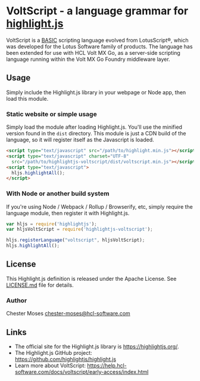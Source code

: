 # VoltScript - a language grammar for [highlight.js](https://highlightjs.org/)

VoltScript is a [BASIC](https://en.wikipedia.org/wiki/BASIC) scripting language evolved from LotusScript®, which was developed for the Lotus Software family of products. The language has been extended for use with HCL Volt MX Go, as a server-side scripting language running within the Volt MX Go Foundry middleware layer.

## Usage

Simply include the Highlight.js library in your webpage or Node app, then load this module.

### Static website or simple usage

Simply load the module after loading Highlight.js. You'll use the minified version found in the `dist` directory. This module is just a CDN build of the language, so it will register itself as the Javascript is loaded.

```html
<script type="text/javascript" src="/path/to/highlight.min.js"></script>
<script type="text/javascript" charset="UTF-8"
  src="/path/to/highlightjs-voltscript/dist/voltscript.min.js"></script>
<script type="text/javascript">
  hljs.highlightAll();
</script>
```

### With Node or another build system

If you're using Node / Webpack / Rollup / Browserify, etc, simply require the language module, then register it with Highlight.js.

```javascript
var hljs = require('highlightjs');
var hljsVoltScript = require('highlightjs-voltscript');

hljs.registerLanguage("voltscript", hljsVoltScript);
hljs.highlightAll();
```

## License

This Highlight.js definition is released under the Apache License. See [LICENSE.md][1] file for details.

### Author

Chester Moses <chester-moses@hcl-software.com>

## Links

- The official site for the Highlight.js library is <https://highlightjs.org/>.
- The Highlight.js GitHub project: <https://github.com/highlightjs/highlight.js>
- Learn more about VoltScript: <https://help.hcl-software.com/docs/voltscript/early-access/index.html>

[1]: https://github.com/HCL-TECH-SOFTWARE/highlightjs-voltscript/blob/master/LICENSE.md
